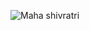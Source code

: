 ![Maha shivratri](https://github.com/astechmaster/maha-shivratri-countdown-timer/assets/159613207/87b49411-f93b-4454-95e4-47e23e239594)
